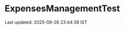 # ExpensesManagementTest






















































































































































































Last updated: 2025-08-26 23:44:38 IST
